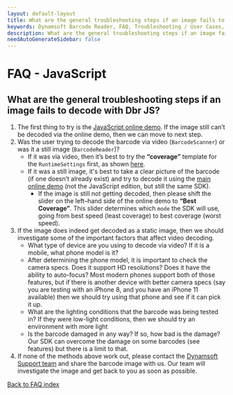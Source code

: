 ```yaml
---
layout: default-layout
title: What are the general troubleshooting steps if an image fails to decode with Dbr JS?
keywords: Dynamsoft Barcode Reader, FAQ, Troubleshooting / User Cases, general troubleshooting, decode fails
description: What are the general troubleshooting steps if an image fails to decode with Dbr JS?
needAutoGenerateSidebar: false
---
```


# FAQ - JavaScript

## What are the general troubleshooting steps if an image fails to decode with Dbr JS?

1. The first thing to try is the [JavaScript online demo](https://demo.dynamsoft.com/barcode-reader-js/). If the image still can’t be decoded via the online demo, then we can move to next step.
2. Was the user trying to decode the barcode via video (`BarcodeScanner`) or was it a still image (`BarcodeReader`)?
   - If it was via video, then it’s best to try the **“coverage”** template for the `RuntimeSettings` first, as shown [here](https://www.dynamsoft.com/barcode-reader/programming/javascript/api-reference/BarcodeReader.html?ver=latest#updateruntimesettings).
   - If it was a still image, it's best to take a clear picture of the barcode (if one doesn’t already exist) and try to decode it using the [main online demo](https://demo.dynamsoft.com/barcode-reader/) (not the JavaScript edition, but still the same SDK).
      * If the image is still not getting decoded, then please shift the slider on the left–hand side of the online demo to **“Best Coverage”**. This slider determines which `mode` the SDK will use, going from best speed (least coverage) to best coverage (worst speed).
3. If the image does indeed get decoded as a static image, then we should investigate some of the important factors that affect video decoding.
   - What type of device are you using to decode via video? If it is a mobile, what phone model is it?
   - After determining the phone model, it is important to check the camera specs. Does it support HD resolutions? Does it have the ability to auto-focus? Most modern phones support both of those features, but if there is another device with better camera specs (say you are testing with an iPhone 8, and you have an iPhone 11 available) then we should try using that phone and see if it can pick it up.
   - What are the lighting conditions that the barcode was being tested in? If they were low-light conditions, then we should try an environment with more light
   - Is the barcode damaged in any way? If so, how bad is the damage? Our SDK can overcome the damage on some barcodes (see features) but there is a limit to that.
4. If none of the methods above work out, please contact the [Dynamsoft Support team](https://www.dynamsoft.com/company/contact/) and share the barcode image with us. Our team will investigate the image and get back to you as soon as possible.

[Back to FAQ index](index.md)
